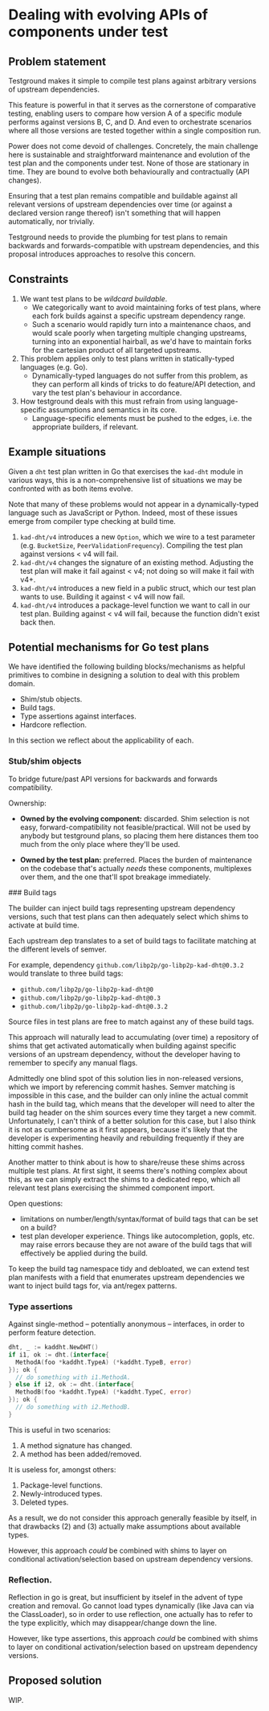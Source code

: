 # Dealing with evolving APIs of components under test

## Problem statement

Testground makes it simple to compile test plans against arbitrary versions of
upstream dependencies.

This feature is powerful in that it serves as the cornerstone of comparative
testing, enabling users to compare how version A of a specific module performs
against versions B, C, and D. And even to orchestrate scenarios where all those
versions are tested together within a single composition run.

Power does not come devoid of challenges. Concretely, the main challenge here is
sustainable and straightforward maintenance and evolution of the test plan and
the components under test. None of those are stationary in time. They are bound
to evolve both behaviourally and contractually (API changes).

Ensuring that a test plan remains compatible and buildable against all relevant
versions of upstream dependencies over time (or against a declared version range
thereof) isn't something that will happen automatically, nor trivially.

Testground needs to provide the plumbing for test plans to remain backwards and
forwards-compatible with upstream dependencies, and this proposal introduces
approaches to resolve this concern.

## Constraints

1. We want test plans to be _wildcard buildable_.
     * We categorically want to avoid maintaining forks of test plans, where
       each fork builds against a specific upstream dependency range.
     * Such a scenario would rapidly turn into a maintenance chaos, and would
       scale poorly when targeting multiple changing upstreams, turning into an
       exponential hairball, as we'd have to maintain forks for the cartesian
       product of all targeted upstreams.
2. This problem applies only to test plans written in statically-typed languages
   (e.g. Go).
     * Dynamically-typed languages do not suffer from this problem, as they can
       perform all kinds of tricks to do feature/API detection, and vary the
       test plan's behaviour in accordance.
3. How testground deals with this must refrain from using language-specific
   assumptions and semantics in its core.
     * Language-specific elements must be pushed to the edges, i.e. the
       appropriate builders, if relevant.

## Example situations

Given a `dht` test plan written in Go that exercises the `kad-dht` module in
various ways, this is a non-comprehensive list of situations we may be
confronted with as both items evolve.

Note that many of these problems would not appear in a dynamically-typed
language such as JavaScript or Python. Indeed, most of these issues emerge from
compiler type checking at build time.

1. `kad-dht/v4` introduces a new `Option`, which we wire to a test parameter
   (e.g. `BucketSize`, `PeerValidationFrequency`). Compiling the test plan
   against versions < v4 will fail.
2. `kad-dht/v4` changes the signature of an existing method. Adjusting the test
   plan will make it fail against < v4; not doing so will make it fail with v4+.
3. `kad-dht/v4` introduces a new field in a public struct, which our test plan
   wants to use. Building it against < v4 will now fail.
4. `kad-dht/v4` introduces a package-level function we want to call in our test
   plan. Building against < v4 will fail, because the function didn't exist back
   then.

## Potential mechanisms for Go test plans

We have identified the following building blocks/mechanisms as helpful
primitives to combine in designing a solution to deal with this problem domain. 

* Shim/stub objects.
* Build tags.
* Type assertions against interfaces.
* Hardcore reflection.

In this section we reflect about the applicability of each.

### Stub/shim objects

To bridge future/past API versions for backwards and forwards compatibility.

Ownership:

* **Owned by the evolving component:** discarded. Shim selection is not easy,
  forward-compatibility not feasible/practical. Will not be used by anybody but
  testground plans, so placing them here distances them too much from the only
  place where they'll be used.

* **Owned by the test plan:** preferred. Places the burden of maintenance on the
  codebase that's actually _needs_ these components, multiplexes over them, and
  the one that'll spot breakage immediately.

### Build tags

The builder can inject build tags representing upstream dependency versions,
such that test plans can then adequately select which shims to activate at build
time.
  
Each upstream dep translates to a set of build tags to facilitate
matching at the different levels of semver.

For example, dependency `github.com/libp2p/go-libp2p-kad-dht@0.3.2` would
translate to three build tags:

* `github.com/libp2p/go-libp2p-kad-dht@0`
* `github.com/libp2p/go-libp2p-kad-dht@0.3`
* `github.com/libp2p/go-libp2p-kad-dht@0.3.2`

Source files in test plans are free to match against any of these build tags.

This approach will naturally lead to accumulating (over time) a repository of
shims that get activated automatically when building against specific versions
of an upstream dependency, without the developer having to remember to specify
any manual flags.

Admittedly one blind spot of this solution lies in non-released versions, which
we import by referencing commit hashes. Semver matching is impossible in this
case, and the builder can only inline the actual commit hash in the build tag,
which means that the developer will need to alter the build tag header on the
shim sources every time they target a new commit. Unfortunately, I can't think
of a better solution for this case, but I also think it is not as cumbersome as
it first appears, because it's likely that the developer is experimenting
heavily and rebuilding frequently if they are hitting commit hashes.

Another matter to think about is how to share/reuse these shims across multiple
test plans. At first sight, it seems there's nothing complex about this, as we
can simply extract the shims to a dedicated repo, which all relevant test plans
exercising the shimmed component import.

Open questions:

* limitations on number/length/syntax/format of build tags that can be set on a
  build?
* test plan developer experience. Things like autocompletion, gopls, etc. may
  raise errors because they are not aware of the build tags that will
  effectively be applied during the build.

To keep the build tag namespace tidy and debloated, we can extend test plan
manifests with a field that enumerates upstream dependencies we want to inject
build tags for, via ant/regex patterns.

### Type assertions

Against single-method – potentially anonymous – interfaces, in order to perform
feature detection.

```go
dht, _ := kaddht.NewDHT()
if i1, ok := dht.(interface{
  MethodA(foo *kaddht.TypeA) (*kaddht.TypeB, error)
}); ok {
  // do something with i1.MethodA.
} else if i2, ok := dht.(interface{
  MethodB(foo *kaddht.TypeA) (*kaddht.TypeC, error)
}); ok {
  // do something with i2.MethodB.
}
```

This is useful in two scenarios:

1. A method signature has changed.
2. A method has been added/removed.

It is useless for, amongst others:

1. Package-level functions.
2. Newly-introduced types.
3. Deleted types.

As a result, we do not consider this approach generally feasible by itself, in
that drawbacks (2) and (3) actually make assumptions about available types.

However, this approach _could_ be combined with shims to layer on conditional
activation/selection based on upstream dependency versions.

### Reflection.

Reflection in go is great, but insufficient by itselef in the advent of type
creation and removal. Go cannot load types dynamically (like Java can via the
ClassLoader), so in order to use reflection, one actually has to refer to the
type explicitly, which may disappear/change down the line.

However, like type assertions, this approach _could_ be combined with shims to
layer on conditional activation/selection based on upstream dependency versions.

## Proposed solution

WIP.
